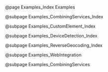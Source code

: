 @page Examples_Index Examples

@subpage Examples_CombiningServices_Index

@subpage Examples_CustomElement_Index

@subpage Examples_DeviceDetection_Index

@subpage Examples_ReverseGeocoding_Index

@subpage Examples_WebIntegration

@subpage Examples_CombiningServices
